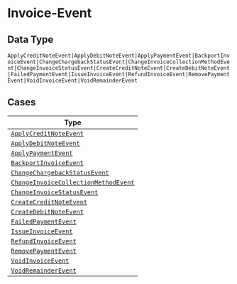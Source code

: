 
# Invoice-Event

## Data Type

`ApplyCreditNoteEvent|ApplyDebitNoteEvent|ApplyPaymentEvent|BackportInvoiceEvent|ChangeChargebackStatusEvent|ChangeInvoiceCollectionMethodEvent|ChangeInvoiceStatusEvent|CreateCreditNoteEvent|CreateDebitNoteEvent|FailedPaymentEvent|IssueInvoiceEvent|RefundInvoiceEvent|RemovePaymentEvent|VoidInvoiceEvent|VoidRemainderEvent`

## Cases

| Type |
|  --- |
| [`ApplyCreditNoteEvent`](../../../doc/models/apply-credit-note-event.md) |
| [`ApplyDebitNoteEvent`](../../../doc/models/apply-debit-note-event.md) |
| [`ApplyPaymentEvent`](../../../doc/models/apply-payment-event.md) |
| [`BackportInvoiceEvent`](../../../doc/models/backport-invoice-event.md) |
| [`ChangeChargebackStatusEvent`](../../../doc/models/change-chargeback-status-event.md) |
| [`ChangeInvoiceCollectionMethodEvent`](../../../doc/models/change-invoice-collection-method-event.md) |
| [`ChangeInvoiceStatusEvent`](../../../doc/models/change-invoice-status-event.md) |
| [`CreateCreditNoteEvent`](../../../doc/models/create-credit-note-event.md) |
| [`CreateDebitNoteEvent`](../../../doc/models/create-debit-note-event.md) |
| [`FailedPaymentEvent`](../../../doc/models/failed-payment-event.md) |
| [`IssueInvoiceEvent`](../../../doc/models/issue-invoice-event.md) |
| [`RefundInvoiceEvent`](../../../doc/models/refund-invoice-event.md) |
| [`RemovePaymentEvent`](../../../doc/models/remove-payment-event.md) |
| [`VoidInvoiceEvent`](../../../doc/models/void-invoice-event.md) |
| [`VoidRemainderEvent`](../../../doc/models/void-remainder-event.md) |

